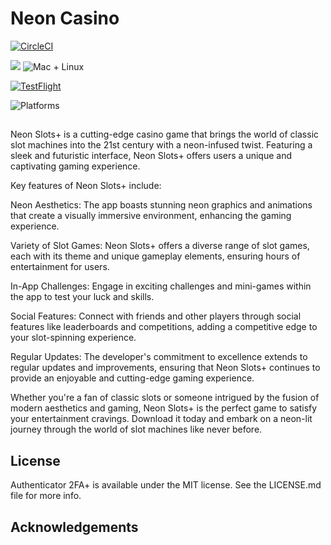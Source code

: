 # Neon Casino

[![CircleCI](https://dl.circleci.com/status-badge/img/gh/KelCodesStuff/Neon-Casino/tree/main.svg?style=shield)](https://dl.circleci.com/status-badge/redirect/gh/KelCodesStuff/Neon-Casino/tree/main)

<img src="https://img.shields.io/badge/Swift-5.8-orange.svg"/>
<img src="https://img.shields.io/badge/Platforms-iOS-brightgreen.svg?style=flat" alt="Mac + Linux"/>

[![TestFlight](https://img.shields.io/badge/Join%20The%20TestFlight-blue)](https://testflight.apple.com/join/JgMpvNQP)

![Platforms](https://img.shields.io/badge/Platform%20Compatibility-iOS%2016+%20|%20iPadOS%2016+-red?logo=apple&?color=red)

##

Neon Slots+ is a cutting-edge casino game that brings the world of classic slot machines into the 21st century with a neon-infused twist. Featuring a sleek and futuristic interface, Neon Slots+ offers users a unique and captivating gaming experience.

Key features of Neon Slots+ include:

Neon Aesthetics: The app boasts stunning neon graphics and animations that create a visually immersive environment, enhancing the gaming experience.

Variety of Slot Games: Neon Slots+ offers a diverse range of slot games, each with its theme and unique gameplay elements, ensuring hours of entertainment for users.

In-App Challenges: Engage in exciting challenges and mini-games within the app to test your luck and skills.

Social Features: Connect with friends and other players through social features like leaderboards and competitions, adding a competitive edge to your slot-spinning experience.

Regular Updates: The developer's commitment to excellence extends to regular updates and improvements, ensuring that Neon Slots+ continues to provide an enjoyable and cutting-edge gaming experience.

Whether you're a fan of classic slots or someone intrigued by the fusion of modern aesthetics and gaming, Neon Slots+ is the perfect game to satisfy your entertainment cravings. Download it today and embark on a neon-lit journey through the world of slot machines like never before.

## License

Authenticator 2FA+ is available under the MIT license. See the LICENSE.md file for more info.

## Acknowledgements
